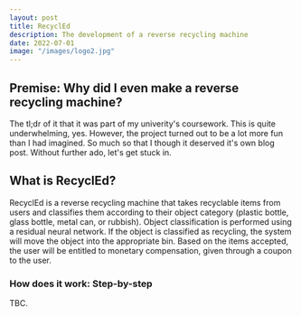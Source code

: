 ```yaml
---
layout: post
title: RecyclEd
description: The development of a reverse recycling machine
date: 2022-07-01
image: "/images/logo2.jpg"
---
```

## Premise: Why did I even make a reverse recycling machine?

The tl;dr of it that it was part of my univerity's coursework. This is quite underwhelming, yes. However, the project turned out to be a lot more fun than I had imagined. So much so that I though it deserved it's own blog post. Without further ado, let's get stuck in.

## What is RecyclEd?

RecyclEd is a reverse recycling machine that takes recyclable items from users and classifies them according to their object category (plastic bottle, glass bottle, metal can, or rubbish). Object classification is performed using a residual neural network. If the object is classified as recycling, the system will move the object into the appropriate bin. Based on the items accepted, the user will be entitled to monetary compensation, given through a coupon to the user.

### How does it work: Step-by-step

TBC.
